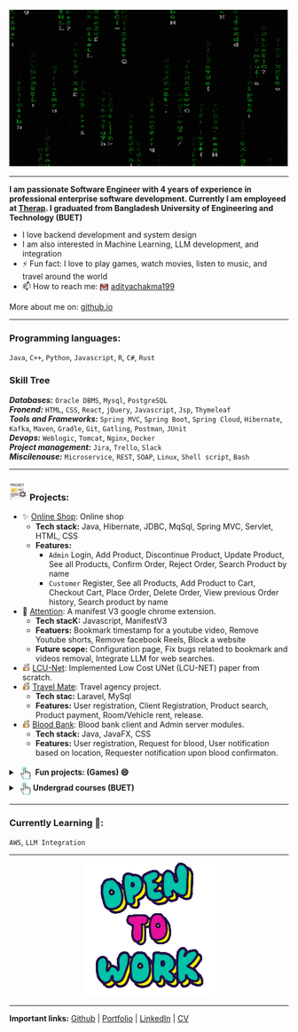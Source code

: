 <!-- # Hi there 👋, I am Aditya 😄 -->
<p align="center">
  <a href="#"><img src='img/matrix.gif' alt='Hi there, I am Aditya'></a>
</p>

<hr>

**I am passionate Software Engineer with 4 years of experience in professional enterprise software development. Currently I am employeed at [Therap](https://www.therapservices.net/). I graduated from Bangladesh University of Engineering and Technology (BUET)**

- I love backend development and system design
- I am also interested in Machine Learning, LLM development, and integration
- ⚡ Fun fact: I love to play games, watch movies, listen to music, and travel around the world
- 📫 How to reach me: <img src="img/gmail.png" style="width:16px; height:16px; vertical-align:middle;"/> [adityachakma199](mailto:adityachakma199@gmail.com)


More about me on: [github.io](https://aditya-chakma.github.io/)

<hr>

### Programming languages:
`Java`, `C++`, `Python`, `Javascript`, `R`, `C#`, `Rust`

### Skill Tree
***Databases:*** `Oracle DBMS`, `Mysql`, `PostgreSQL`\
***Fronend:*** `HTML`, `CSS`, `React`, `jQuery`, `Javascript`, `Jsp`, `Thymeleaf`\
***Tools and Frameworks:*** `Spring MVC`, `Spring Boot`, `Spring Cloud`, `Hibernate`, `Kafka`, `Maven`, `Gradle`, `Git`, `Gatling`, `Postman`, `JUnit`\
***Devops:*** `Weblogic`, `Tomcat`, `Nginx`, `Docker`\
***Project management:*** `Jira`, `Trello`, `Slack`\
***Miscilenouse:*** `Microservice`, `REST`, `SOAP`, `Linux`, `Shell script`, `Bash`

<hr>

### <img src='img/project.png' style='height: 2em;'/> Projects:

- ✨ [Online Shop](https://github.com/aditya-chakma/Online-Shop): Online shop
  - **Tech stack:** Java, Hibernate, JDBC, MqSql, Spring MVC, Servlet, HTML, CSS
  - **Features:** 
    - `Admin` Login, Add Product, Discontinue Product, Update Product, See all Products, Confirm Order, Reject Order, Search Product by name
    - `Customer` Register, See all Products, Add Product to Cart, Checkout Cart, Place Order, Delete Order, View previous Order history, Search product by name
- 🔭 [Attention](https://github.com/aditya-chakma/Attention-Extension): A manifest V3 google chrome extension.
  - **Tech stacK:** Javascript, ManifestV3
  - **Featuers:** Bookmark timestamp for a youtube video, Remove Youtube shorts, Remove facebook Reels, Block a website
  - **Future scope:** Configuration page, Fix bugs related to bookmark and videos removal, Integrate LLM for web searches.
- <img src='img/thumbs-up.png' style='height:1em;'/> [LCU-Net](https://github.com/aditya-chakma/LCU-net): Implemented Low Cost UNet (LCU-NET) paper from scratch.
- <img src='img/thumbs-up.png' style='height:1em;'/> [Travel Mate](https://github.com/aditya-chakma/Travel-Mate/tree/master): Travel agency project.
  - **Tech stac:** Laravel, MySql
  - **Features:** User registration, Client Registration, Product search, Product payment, Room/Vehicle rent, release.
- <img src='img/thumbs-up.png' style='height:1em;'/> [Blood Bank](https://github.com/aditya-chakma/CSE-206-BloodBank-JavaFX): Blood bank client and Admin server modules.
    - **Tech stack:** Java, JavaFX, CSS
    - **Features:** User registration, Request for blood, User notification based on location, Requester notification upon blood confirmaton.

<details>
    <summary><a href="#"><img src='img/click.gif' style='height:2em; vertical-align:middle;'/><a/> <b>Fun projects: (Games) 😄</b></summary>
    <ul>
        <li> <b>C++:</b>
            <ul>
                <li><a href="https://github.com/aditya-chakma/DX-Ball">DX-Ball Game</a></li>
            </ul>
        </li>
        <li> <b>Unity</b>
            <ul>
            <li><a href="https://github.com/aditya-chakma/Project-Boost">Project Boost</a></li>
            <li><a href="https://github.com/aditya-chakma/AA2">AA2</a></li>
            <li><a href="https://github.com/aditya-chakma/Argon-Assult">Argon Assault</a></li>
            <li><a href="https://github.com/aditya-chakma/Hitman">Hitman</a></li>
            </ul>
        </li>
    </ul>
</details>

<details>
    <summary><a href="#"><img src='img/click.gif' style='height:2em; vertical-align:middle;'/><a/><b>Undergrad courses (BUET)</b></summary>
    <ul>
        <li>
            <a href="https://github.com/aditya-chakma/CSE-310-Compiler-Sessional">CSE-310 Compiler Sessional</a>
        </li>
        <li>
            <a href="https://github.com/aditya-chakma/4-bit-pc-proteus">CSE-306 Computer Architecture Sessional (Proteus)</a>
        </li>
        <li>
            <a href="https://github.com/aditya-chakma/CSE-316-Microprocessors-Microcontrollers-and-Embedded-Systems-Sesssional">CSE-316 Microprocessors Sessional</a>
        </li>
        <li>
            <a href="https://github.com/aditya-chakma/Data-structures-and-algorithms-II">CSE-208 Data Structures and Algorithms II Sessional</a>
        </li>
        <li>
            <a href="https://github.com/aditya-chakma/Database-Sessional">CSE-216 Database Sessional</a>
        </li>
    </ul>
</details>

<hr>

### Currently Learning 🌱:
 `AWS`, `LLM Integration`

<hr>
<p align="center">
  <a href="#opentowork"><img id="opentowork" src='img/opentowork.gif' alt='Open to work'></a>
</p>
<hr>

**Important links:** [Github](https://github.com/aditya-chakma) | [Portfolio](https://aditya-chakma.github.io/) | [LinkedIn](https://www.linkedin.com/in/aditya-chakma/) | [CV](https://aditya-chakma.github.io/resources/Aditya_Chakma_CV.pdf)

<!--
**aditya-chakma/aditya-chakma** is a ✨ _special_ ✨ repository because its `README.md` (this file) appears on your GitHub profile.

Here are some ideas to get you started:

- 🔭 I’m currently working on ...
- 🌱 I’m currently learning ...
- 👯 I’m looking to collaborate on ...
- 🤔 I’m looking for help with ...
- 💬 Ask me about ...
- 📫 How to reach me: ...
- 😄 Pronouns: ...
- ⚡ Fun fact: ...
-->
